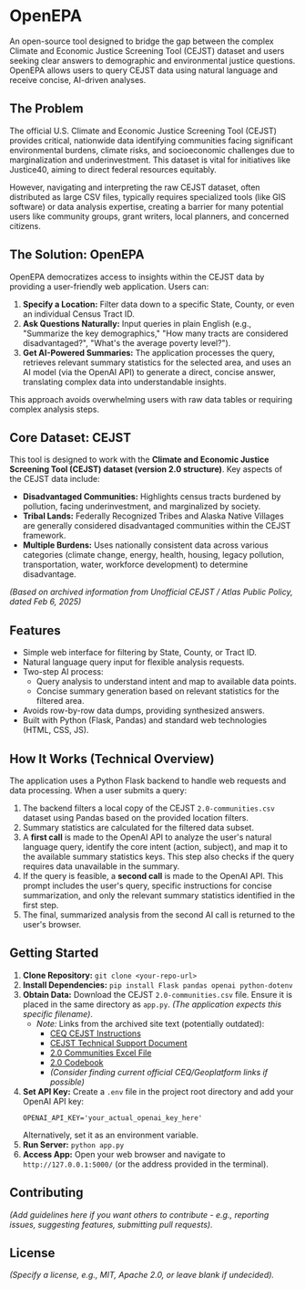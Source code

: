 # OpenEPA

An open-source tool designed to bridge the gap between the complex Climate and Economic Justice Screening Tool (CEJST) dataset and users seeking clear answers to demographic and environmental justice questions. OpenEPA allows users to query CEJST data using natural language and receive concise, AI-driven analyses.

## The Problem

The official U.S. Climate and Economic Justice Screening Tool (CEJST) provides critical, nationwide data identifying communities facing significant environmental burdens, climate risks, and socioeconomic challenges due to marginalization and underinvestment. This dataset is vital for initiatives like Justice40, aiming to direct federal resources equitably.

However, navigating and interpreting the raw CEJST dataset, often distributed as large CSV files, typically requires specialized tools (like GIS software) or data analysis expertise, creating a barrier for many potential users like community groups, grant writers, local planners, and concerned citizens.

## The Solution: OpenEPA

OpenEPA democratizes access to insights within the CEJST data by providing a user-friendly web application. Users can:

1.  **Specify a Location:** Filter data down to a specific State, County, or even an individual Census Tract ID.
2.  **Ask Questions Naturally:** Input queries in plain English (e.g., "Summarize the key demographics," "How many tracts are considered disadvantaged?", "What's the average poverty level?").
3.  **Get AI-Powered Summaries:** The application processes the query, retrieves relevant summary statistics for the selected area, and uses an AI model (via the OpenAI API) to generate a direct, concise answer, translating complex data into understandable insights.

This approach avoids overwhelming users with raw data tables or requiring complex analysis steps.

## Core Dataset: CEJST

This tool is designed to work with the **Climate and Economic Justice Screening Tool (CEJST) dataset (version 2.0 structure)**. Key aspects of the CEJST data include:

* **Disadvantaged Communities:** Highlights census tracts burdened by pollution, facing underinvestment, and marginalized by society.
* **Tribal Lands:** Federally Recognized Tribes and Alaska Native Villages are generally considered disadvantaged communities within the CEJST framework.
* **Multiple Burdens:** Uses nationally consistent data across various categories (climate change, energy, health, housing, legacy pollution, transportation, water, workforce development) to determine disadvantage.

*(Based on archived information from Unofficial CEJST / Atlas Public Policy, dated Feb 6, 2025)*

## Features

* Simple web interface for filtering by State, County, or Tract ID.
* Natural language query input for flexible analysis requests.
* Two-step AI process:
    * Query analysis to understand intent and map to available data points.
    * Concise summary generation based on relevant statistics for the filtered area.
* Avoids row-by-row data dumps, providing synthesized answers.
* Built with Python (Flask, Pandas) and standard web technologies (HTML, CSS, JS).

## How It Works (Technical Overview)

The application uses a Python Flask backend to handle web requests and data processing. When a user submits a query:
1.  The backend filters a local copy of the CEJST `2.0-communities.csv` dataset using Pandas based on the provided location filters.
2.  Summary statistics are calculated for the filtered data subset.
3.  A **first call** is made to the OpenAI API to analyze the user's natural language query, identify the core intent (action, subject), and map it to the available summary statistics keys. This step also checks if the query requires data unavailable in the summary.
4.  If the query is feasible, a **second call** is made to the OpenAI API. This prompt includes the user's query, specific instructions for concise summarization, and only the relevant summary statistics identified in the first step.
5.  The final, summarized analysis from the second AI call is returned to the user's browser.

## Getting Started

1.  **Clone Repository:** `git clone <your-repo-url>`
2.  **Install Dependencies:** `pip install Flask pandas openai python-dotenv`
3.  **Obtain Data:** Download the CEJST `2.0-communities.csv` file. Ensure it is placed in the same directory as `app.py`. *(The application expects this specific filename)*.
    * *Note:* Links from the archived site text (potentially outdated):
        * [CEQ CEJST Instructions](<link_if_available>)
        * [CEJST Technical Support Document](<link_if_available>)
        * [2.0 Communities Excel File](<link_if_available>)
        * [2.0 Codebook](<link_if_available>)
        * *(Consider finding current official CEQ/Geoplatform links if possible)*
4.  **Set API Key:** Create a `.env` file in the project root directory and add your OpenAI API key:
    ```
    OPENAI_API_KEY='your_actual_openai_key_here'
    ```
    Alternatively, set it as an environment variable.
5.  **Run Server:** `python app.py`
6.  **Access App:** Open your web browser and navigate to `http://127.0.0.1:5000/` (or the address provided in the terminal).

## Contributing

*(Add guidelines here if you want others to contribute - e.g., reporting issues, suggesting features, submitting pull requests).*

## License

*(Specify a license, e.g., MIT, Apache 2.0, or leave blank if undecided).*
